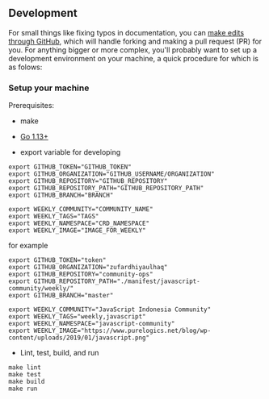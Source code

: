 ## Development
For small things like fixing typos in documentation, you can [make edits through GitHub](https://help.github.com/articles/editing-files-in-another-user-s-repository/), which will handle forking and making a pull request (PR) for you. For anything bigger or more complex, you'll probably want to set up a development environment on your machine, a quick procedure for which is as folows:

### Setup your machine
Prerequisites:
- make
- [Go 1.13+](https://golang.org/doc/install)

- export variable for developing
```
export GITHUB_TOKEN="GITHUB_TOKEN"
export GITHUB_ORGANIZATION="GITHUB_USERNAME/ORGANIZATION"
export GITHUB_REPOSITORY="GITHUB_REPOSITORY"
export GITHUB_REPOSITORY_PATH="GITHUB_REPOSITORY_PATH"
export GITHUB_BRANCH="BRANCH"

export WEEKLY_COMMUNITY="COMMUNITY_NAME"
export WEEKLY_TAGS="TAGS"
export WEEKLY_NAMESPACE="CRD_NAMESPACE"
export WEEKLY_IMAGE="IMAGE_FOR_WEEKLY"
```

for example
```
export GITHUB_TOKEN="token"
export GITHUB_ORGANIZATION="zufardhiyaulhaq"
export GITHUB_REPOSITORY="community-ops"
export GITHUB_REPOSITORY_PATH="./manifest/javascript-community/weekly/"
export GITHUB_BRANCH="master"

export WEEKLY_COMMUNITY="JavaScript Indonesia Community"
export WEEKLY_TAGS="weekly,javascript"
export WEEKLY_NAMESPACE="javascript-community"
export WEEKLY_IMAGE="https://www.purelogics.net/blog/wp-content/uploads/2019/01/javascript.png"
```

- Lint, test, build, and run
```
make lint
make test
make build
make run
```
